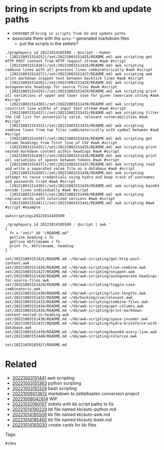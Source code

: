 # bring in scripts from kb and update paths

- concept of `bring in scripts from kb and update paths`
- associate them with the `auto-*` generated markdown files
  - put the scripts in the zettels?

```
./graphquery id 20221014185509 : @script --human
- [20221003151425](/zet/20221003151425/README.md) awk scripting get HTTP POST content from HTTP request stream #awk #script 
- [20221003151426](/zet/20221003151426/README.md) awk scripting combine lines with all previous lines combinatorically #awk #script 
- [20221003151427](/zet/20221003151427/README.md) awk scripting awk print markdown snippet text between backtick lines #awk #script 
- [20221003151428](/zet/20221003151428/README.md) awk scripting autogenerate headings for source files #awk #script 
- [20221003151429](/zet/20221003151429/README.md) awk scripting print all variations of upper and lower case for given lowercase string #awk #script 
- [20221003151430](/zet/20221003151430/README.md) awk scripting constrict line widths of input text stream #awk #script 
- [20221003151432](/zet/20221003151432/README.md) awk scripting filter the CVE list for potentially valid, relevant vulnerabilities #awk #script 
- [20221003151433](/zet/20221003151433/README.md) awk scripting combine lines from two files combinatorically with symbol between #awk #script 
- [20221003151434](/zet/20221003151434/README.md) awk scripting get column headings from first line of CSV #awk #script 
- [20221003151435](/zet/20221003151435/README.md) awk scripting print nested markdown content within headings #awk #script 
- [20221003151436](/zet/20221003151436/README.md) awk scripting print all variations of spaces between tokens #awk #script 
- [20221003151437](/zet/20221003151437/README.md) awk scripting read and write a separated value file as a database #awk #script 
- [20221003151438](/zet/20221003151438/README.md) awk scripting attempt to reuse credentials using hydra and keep track of usernames and passwords tried #awk #script 
- [20221003151439](/zet/20221003151439/README.md) awk scripting base64 encode lines individually #awk #script 
- [20221003151440](/zet/20221003151440/README.md) awk scripting replace words with colorized versions #awk #script 
- [20221003151441](/zet/20221003151441/README.md) awk scripting #awk #script #example 

awkscripting=20221014185509

./graphquery id 20221014185509 : @script | awk '
{
  fn = "zet/" $0 "/README.md"
  getline heading < fn
  getline kbfilename < fn
  print fn, kbfilename, heading
} '

zet/20221003151425/README.md ~/kb/awk-scripting/get-http-post-content.awk
zet/20221003151426/README.md ~/kb/awk-scripting/live-combine.awk
zet/20221003151427/README.md ~/kb/awk-scripting/snippet.awk
zet/20221003151428/README.md ~/kb/awk-scripting/autogenerate-headings-for-source-files.awk
zet/20221003151429/README.md ~/kb/awk-scripting/toggle-case-combinatoric.awk
zet/20221003151430/README.md ~/kb/awk-scripting/line-lengths.awk
zet/20221003151432/README.md ~/kb/hacking/cve/relevant.awk
zet/20221003151433/README.md ~/kb/awk-scripting/combine-files.awk
zet/20221003151434/README.md ~/kb/awk-scripting/get-columns.awk
zet/20221003151435/README.md ~/kb/awk-scripting/print-markdown-content-nested-in-heading.awk
zet/20221003151436/README.md ~/kb/awk-scripting/space-invader.awk
zet/20221003151437/README.md ~/kb/awk-scripting/hydra-bruteforce-with-database.awk
zet/20221003151439/README.md ~/kb/awk-scripting/base64-every-line.awk
zet/20221003151440/README.md ~/kb/awk-scripting/colorize.awk

```

` zet/20221020185927/README.md `

# Related

- [20221003151441](/zet/20221003151441/README.md) awk scripting
- [20221003151363](/zet/20221003151363/README.md) python scripting
- [20221003151329](/zet/20221003151329/README.md) bash scripting
- [20221006013612](/zet/20221006013612/README.md) markdown to zettelkasten conversion project
- [20221008042814](/zet/20221008042814/README.md) WIP
- [20221020160107](/zet/20221020160107/README.md) zettels with kb script paths to fix
- [20221014190229](/zet/20221014190229/README.md) kb file named kb/auto-python.md
- [20221014185509](/zet/20221014185509/README.md) kb file named kb/auto-awk.md
- [20221014185450](/zet/20221014185450/README.md) kb file named kb/auto-bash.md
- [20221014183030](/zet/20221014183030/README.md) create cards for kb files

Tags:

    #idea
